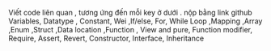 Viết code liên quan , tương ứng đến mỗi  key ở dưới . nộp bằng link github  
Variables, Datatype , Constant, Wei ,If/else, For, While Loop ,Mapping ,Array ,Enum ,Struct ,Data location ,Function , View and pure, Function modifier, Require, Assert, Revert, Constructor, Interface, Inheritance